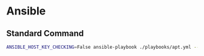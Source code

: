 # Ansible

## Standard Command

```bash
ANSIBLE_HOST_KEY_CHECKING=False ansible-playbook ./playbooks/apt.yml --user root -i ./inventory/hosts
```
